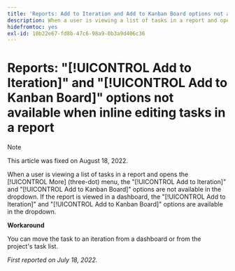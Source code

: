 ```yaml
---
title: 'Reports: Add to Iteration and Add to Kanban Board options not available when inline editing tasks in a report'
description: When a user is viewing a list of tasks in a report and opens the [!UICONTROL More] (three-dot) menu, the [!UICONTROL Add to Iteration] and [!UICONTROL Add to Kanban Board] options are not available in the dropdown. If the report is viewed in a dashboard, the [!UICONTROL Add to Iteration] and [!UICONTROL Add to Kanban Board] options are available in the dropdown.
hidefromtoc: yes
exl-id: 10b22e67-fd8b-47c6-98a9-0b3a9d406c36
---
```


# Reports: "[!UICONTROL Add to Iteration]" and "[!UICONTROL Add to Kanban Board]" options not available when inline editing tasks in a report

>[!NOTE]
>
>This article was fixed on August 18, 2022.

When a user is viewing a list of tasks in a report and opens the [!UICONTROL More] (three-dot) menu, the "[!UICONTROL Add to Iteration]" and "[!UICONTROL Add to Kanban Board]" options are not available in the dropdown. If the report is viewed in a dashboard, the "[!UICONTROL Add to Iteration]" and "[!UICONTROL Add to Kanban Board]" options are available in the dropdown.

**Workaround**

You can move the task to an iteration from a dashboard or from the project's task list.

_First reported on July 18, 2022._
